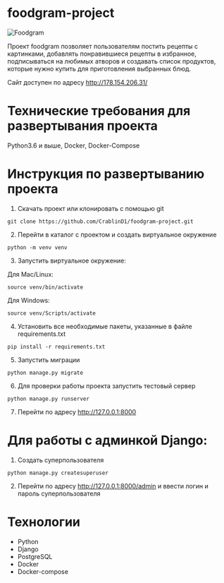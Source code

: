 # foodgram-project

![Foodgram](https://github.com/CrablinD1/foodgram-project/workflows/foodgram%20project/badge.svg)

Проект foodgram позволяет пользователям постить рецепты с картинками, добавлять понравившиеся рецепты в избранное, подписываться на любимых атворов и создавать список продуктов, которые нужно купить для приготовления выбранных блюд.

Сайт доступен по адресу http://178.154.206.31/


# Технические требования для развертывания проекта
Python3.6 и выше, Docker, Docker-Compose

# Инструкция по развертыванию проекта
1. Скачать проект или клонировать с помощью git 
```
git clone https://github.com/CrablinD1/foodgram-project.git
```

2. Перейти в каталог с проектом и создать виртуальное окружение 
```
python -m venv venv
```

3. Запустить виртуальное окружение:

Для Mac/Linux:
```
source venv/bin/activate
```

Для Windows:
```
source venv/Scripts/activate
```

4. Установить все необходимые пакеты, указанные в файле requirements.txt 
```
pip install -r requirements.txt
```

5. Запустить миграции 
```
python manage.py migrate
```

6. Для проверки работы проекта запустить тестовый сервер 
```
python manage.py runserver
```

7. Перейти по адресу http://127.0.0.1:8000

# Для работы с админкой Django:
1. Создать суперпользователя 
```
python manage.py createsuperuser
```
2. Перейти по адресу http://127.0.0.1:8000/admin и ввести логин и пароль суперпользователя

# Технологии 
* Python
* Django
* PostgreSQL
* Docker
* Docker-compose
